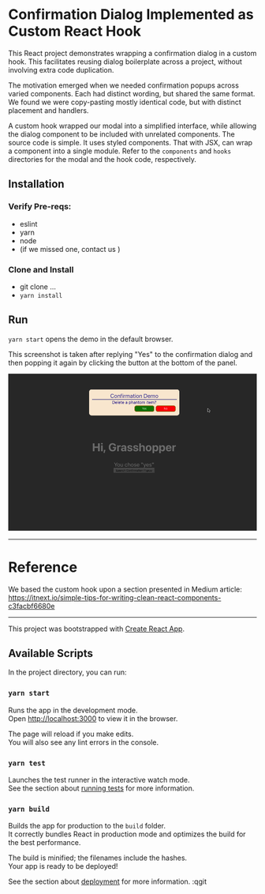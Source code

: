 # Confirmation Dialog Implemented as Custom React Hook
This React project demonstrates wrapping a confirmation dialog in a custom 
hook. This facilitates reusing dialog boilerplate across a project, without involving 
extra code duplication. 

The motivation emerged when we needed confirmation popups across varied components.
Each had distinct wording, but shared the same format. We found we were copy-pasting mostly identical code,
but with distinct placement and handlers. 

A custom hook wrapped our modal into a simplified interface,
while allowing the dialog component to be included with unrelated components. The source code is simple. It 
uses styled components. That with JSX, can wrap a component into a single module. Refer to the `components` and `hooks` 
directories for the modal and the hook code, respectively.

## Installation

### Verify Pre-reqs:

+ eslint
+ yarn
+ node
+ (if we missed one, contact us )

### Clone and Install
+ git clone ...
+ `yarn install`

## Run

`yarn start` opens the demo in the default browser.

This screenshot is taken after replying "Yes" to the confirmation dialog and then popping it again by clicking 
the button at the bottom of the panel.

![demo screenshot](./doc/demo-yes.png)

------------
# Reference

We based the custom hook upon a section presented in Medium article:
https://itnext.io/simple-tips-for-writing-clean-react-components-c3facbf6680e 

------------
This project was bootstrapped with [Create React App](https://github.com/facebook/create-react-app).

## Available Scripts

In the project directory, you can run:

### `yarn start`

Runs the app in the development mode.\
Open [http://localhost:3000](http://localhost:3000) to view it in the browser.

The page will reload if you make edits.\
You will also see any lint errors in the console.

### `yarn test`

Launches the test runner in the interactive watch mode.\
See the section about [running tests](https://facebook.github.io/create-react-app/docs/running-tests) for more information.

### `yarn build`

Builds the app for production to the `build` folder.\
It correctly bundles React in production mode and optimizes the build for the best performance.

The build is minified; the filenames include the hashes.\
Your app is ready to be deployed!

See the section about [deployment](https://facebook.github.io/create-react-app/docs/deployment) for more information.
:qgit 

